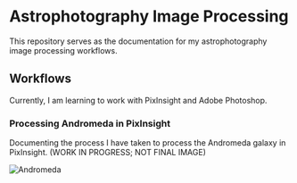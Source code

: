 # Astrophotography Image Processing
This repository serves as the documentation for my astrophotography image processing workflows.

## Workflows
Currently, I am learning to work with PixInsight and Adobe Photoshop.

### Processing Andromeda in PixInsight
Documenting the process I have taken to process the Andromeda galaxy in PixInsight. (WORK IN PROGRESS; NOT FINAL IMAGE)

![Andromeda](/images/Andromeda.png)